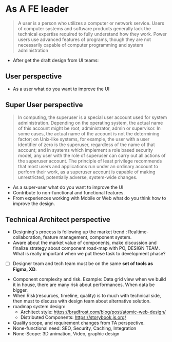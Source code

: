 # As A FE leader
> A user is a person who utilizes a computer or network service. Users of computer systems and software products generally lack the technical expertise required to fully understand how they work. Power users use advanced features of programs, though they are not necessarily capable of computer programming and system administration

- After get the draft design from UI teams:
## User perspective
- As a user what do you want to improve the UI
## Super User perspective 
> In computing, the superuser is a special user account used for system administration. Depending on the operating system, the actual name of this account might be root, administrator, admin or supervisor. In some cases, the actual name of the account is not the determining factor; on Unix-like systems, for example, the user with a user identifier of zero is the superuser, regardless of the name of that account; and in systems which implement a role based security model, any user with the role of superuser can carry out all actions of the superuser account. The principle of least privilege recommends that most users and applications run under an ordinary account to perform their work, as a superuser account is capable of making unrestricted, potentially adverse, system-wide changes.

- As a super-user what do you want to improve the UI
- Contribute to non-functional and functional features.
- From experiences working with Mobile or Web what do you think how to improve the design.
## Technical Architect perspective
- Designing's process is following up the market trend : Realtime-collaboration, feature management, component system.
- Aware about the market value of components, make discussion and finalize strategy about component road-map with PO, DESIGN TEAM. What is really important when we put these task to development phase? 
- [ ] Designer team and tech team must be on the same **set of tools as Figma, XD**.
- Component complexity and risk. Example: Data grid view when we build it in house, there are many risk about performances. When data be bigger.
- When Risk(resources, timeline, quality) is to much with technical side, then must to discuss with design team about alternative solution.
- roadmap system design: 
    * Architect style: https://bradfrost.com/blog/post/atomic-web-design/
    * Distributed Components:  https://storybook.js.org/
- Quality scope, and requirement changes from TA perspective. 
- None-functional need: SEO, Security, Caching, Integration
- None-Scope: 3D animation, Video, graphic design
